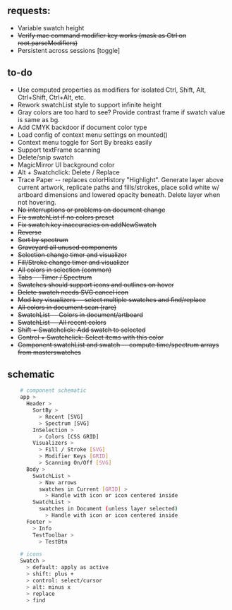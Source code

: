 ## requests:

* Variable swatch height
* ~~Verify mac command modifier key works (mask as Ctrl on root.parseModifiers)~~
* Persistent across sessions [toggle]

## to-do

* Use computed properties as modifiers for isolated Ctrl, Shift, Alt, Ctrl+Shift, Ctrl+Alt, etc.
* Rework swatchList style to support infinite height
* Gray colors are too hard to see? Provide contrast frame if swatch value is same as bg.
* Add CMYK backdoor if document color type
* Load config of context menu settings on mounted()
* Context menu toggle for Sort By breaks easily
* Support textFrame scanning
* Delete/snip swatch
* MagicMirror UI background color
* Alt + Swatchclick: Delete / Replace
* Trace Paper -- replaces colorHistory "Highlight". Generate layer above current artwork, replicate paths and fills/strokes, place solid white w/ artboard dimensions and lowered opacity beneath. Delete layer when not hovering.
* ~~No interruptions or problems on document change~~
* ~~Fix swatchList if no colors preset~~
* ~~Fix swatch.key inaccuracies on addNewSwatch~~
* ~~Reverse~~
* ~~Sort by spectrum~~
* ~~Graveyard all unused components~~
* ~~Selection change timer and visualizer~~
* ~~Fill/Stroke change timer and visualizer~~
* ~~All colors in selection (common)~~
* ~~Tabs -- Timer / Spectrum~~
* ~~Swatches should support icons and outlines on hover~~
* ~~Delete swatch needs SVG cancel icon~~
* ~~Mod key visualizers -- select multiple swatches and find/replace~~
* ~~All colors in document scan (rare)~~
* ~~SwatchList -- Colors in document/artboard~~
* ~~SwatchList -- All recent colors~~
* ~~Shift + Swatchclick: Add swatch to selected~~
* ~~Control + Swatchclick: Select items with this color~~
* ~~Component swatchList and swatch -- compute time/spectrum arrays from masterswatches~~


## schematic

```bash
    # component schematic
    app >
      Header >
        SortBy >
          > Recent [SVG]
          > Spectrum [SVG]
        InSelection >
          > Colors [CSS GRID]
        Visualizers >
          > Fill / Stroke [SVG]
          > Modifier Keys [GRID]
          > Scanning On/Off [SVG]
      Body >
        SwatchList >
          > Nav arrows
          swatches in Current [GRID] >
            > Handle with icon or icon centered inside
        SwatchList >
          swatches in Document (unless layer selected)
            > Handle with icon or icon centered inside
      Footer >
        > Info
        TestToolbar >
          > TestBtn

    # icons
    Swatch >
      > default: apply as active
      > shift: plus +
      > control: select/cursor
      > alt: minus x
      > replace
      > find

```
